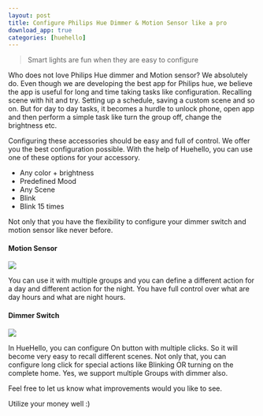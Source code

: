 ```yaml
---
layout: post
title: Configure Philips Hue Dimmer & Motion Sensor like a pro
download_app: true
categories: [huehello]
---
```



> Smart lights are fun when they are easy to configure

Who does not love Philips Hue dimmer and Motion sensor? We absolutely do. Even
though we are developing the best app for Philips hue, we believe the app is
useful for long and time taking tasks like configuration. Recalling scene with
hit and try. Setting up a schedule, saving a custom scene and so on. But for day
to day tasks, it becomes a hurdle to unlock phone, open app and then perform a
simple task like turn the group off, change the brightness etc.

Configuring these accessories should be easy and full of control. We offer you
the best configuration possible. With the help of Huehello, you can use one of
these options for your accessory.

* Any color + brightness
* Predefined Mood
* Any Scene
* Blink
* Blink 15 times

Not only that you have the flexibility to configure your dimmer switch and
motion sensor like never before.

#### Motion Sensor

![](https://cdn-images-1.medium.com/max/1600/1*4S_AaMUDQr0fkTHrYSi5Uw.jpeg)

You can use it with multiple groups and you can define a different action for a
day and different action for the night. You have full control over what are day
hours and what are night hours.

#### Dimmer Switch

![](https://cdn-images-1.medium.com/max/1600/1*vPJ_nG4ALBEtgPE-aXomvQ.jpeg)

In HueHello, you can configure On button with multiple clicks. So it will become
very easy to recall different scenes. Not only that, you can configure long
click for special actions like Blinking OR turning on the complete home. Yes, we
support multiple Groups with dimmer also.

Feel free to let us know what improvements would you like to see.

Utilize your money well :)
